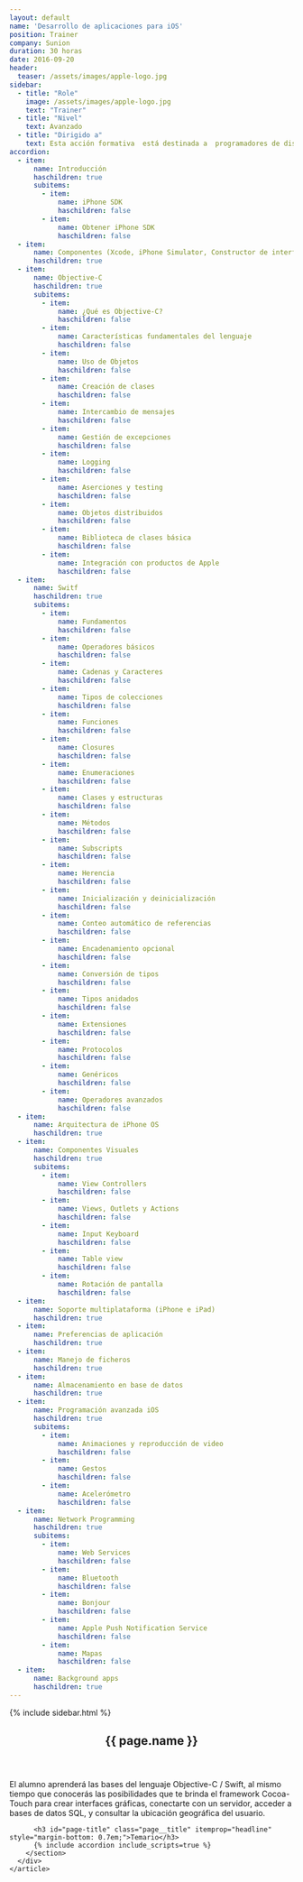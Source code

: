 ```yaml
---
layout: default
name: 'Desarrollo de aplicaciones para iOS'
position: Trainer
company: Sunion
duration: 30 horas
date: 2016-09-20
header:
  teaser: /assets/images/apple-logo.jpg
sidebar:
  - title: "Role"
    image: /assets/images/apple-logo.jpg
    text: "Trainer"
  - title: "Nivel"
    text: Avanzado
  - title: "Dirigido a"
    text: Esta acción formativa  está destinada a  programadores de dispositivos móviles
accordion:
  - item:
      name: Introducción
      haschildren: true
      subitems:
        - item:
            name: iPhone SDK
            haschildren: false
        - item:
            name: Obtener iPhone SDK
            haschildren: false
  - item:
      name: Componentes (Xcode, iPhone Simulator, Constructor de interfaces …)
      haschildren: true
  - item:
      name: Objective-C
      haschildren: true
      subitems:
        - item:
            name: ¿Qué es Objective-C?
            haschildren: false
        - item:
            name: Características fundamentales del lenguaje
            haschildren: false
        - item:
            name: Uso de Objetos
            haschildren: false
        - item:
            name: Creación de clases
            haschildren: false
        - item:
            name: Intercambio de mensajes
            haschildren: false
        - item:
            name: Gestión de excepciones
            haschildren: false
        - item:
            name: Logging
            haschildren: false
        - item:
            name: Aserciones y testing
            haschildren: false
        - item:
            name: Objetos distribuidos
            haschildren: false
        - item:
            name: Biblioteca de clases básica
            haschildren: false
        - item:
            name: Integración con productos de Apple
            haschildren: false
  - item:
      name: Switf
      haschildren: true
      subitems:
        - item:
            name: Fundamentos
            haschildren: false
        - item:
            name: Operadores básicos
            haschildren: false
        - item:
            name: Cadenas y Caracteres
            haschildren: false
        - item:
            name: Tipos de colecciones
            haschildren: false
        - item:
            name: Funciones
            haschildren: false
        - item:
            name: Closures
            haschildren: false
        - item:
            name: Enumeraciones
            haschildren: false
        - item:
            name: Clases y estructuras
            haschildren: false
        - item:
            name: Métodos
            haschildren: false
        - item:
            name: Subscripts
            haschildren: false
        - item:
            name: Herencia
            haschildren: false
        - item:
            name: Inicialización y deinicialización
            haschildren: false
        - item:
            name: Conteo automático de referencias
            haschildren: false
        - item:
            name: Encadenamiento opcional
            haschildren: false
        - item:
            name: Conversión de tipos
            haschildren: false
        - item:
            name: Tipos anidados
            haschildren: false
        - item:
            name: Extensiones
            haschildren: false
        - item:
            name: Protocolos
            haschildren: false
        - item:
            name: Genéricos
            haschildren: false
        - item:
            name: Operadores avanzados
            haschildren: false
  - item:
      name: Arquitectura de iPhone OS
      haschildren: true
  - item:
      name: Componentes Visuales
      haschildren: true
      subitems:
        - item:
            name: View Controllers
            haschildren: false
        - item:
            name: Views, Outlets y Actions
            haschildren: false
        - item:
            name: Input Keyboard
            haschildren: false
        - item:
            name: Table view
            haschildren: false
        - item:
            name: Rotación de pantalla
            haschildren: false
  - item: 
      name: Soporte multiplataforma (iPhone e iPad) 
      haschildren: true
  - item:
      name: Preferencias de aplicación
      haschildren: true
  - item:
      name: Manejo de ficheros
      haschildren: true
  - item:
      name: Almacenamiento en base de datos
      haschildren: true
  - item:
      name: Programación avanzada iOS
      haschildren: true
      subitems:
        - item:
            name: Animaciones y reproducción de video
            haschildren: false
        - item:
            name: Gestos
            haschildren: false
        - item:
            name: Acelerómetro
            haschildren: false
  - item:
      name: Network Programming
      haschildren: true
      subitems:
        - item:
            name: Web Services
            haschildren: false
        - item:
            name: Bluetooth
            haschildren: false
        - item:
            name: Bonjour
            haschildren: false
        - item:
            name: Apple Push Notification Service
            haschildren: false
        - item:
            name: Mapas
            haschildren: false
  - item:
      name: Background apps
      haschildren: true
---
```


<div id="main" role="main">
    {% include sidebar.html %}
    <article class="page" itemscope itemtype="https://schema.org/CreativeWork">
      <meta itemprop="headline" content="{{ page.name }}"/>
      <meta itemprop="description" content="{{ page.header.description }}"/>
      <div class="page__inner-wrap">
        <header>
          <h1 id="page-title" class="page__title" itemprop="headline">{{ page.name }}</h1>
        </header>
        <section class="page__content" itemprop="text">
          <p>El alumno aprenderá las bases del lenguaje Objective-C / Swift, al mismo tiempo que conocerás las posibilidades que te brinda el framework Cocoa-Touch para crear interfaces gráficas, conectarte con un servidor, acceder a bases de datos SQL, y consultar la ubicación geográfica del usuario.</p>

          <h3 id="page-title" class="page__title" itemprop="headline" style="margin-bottom: 0.7em;">Temario</h3>     
          {% include accordion include_scripts=true %}
        </section>
      </div>
    </article>
</div>
